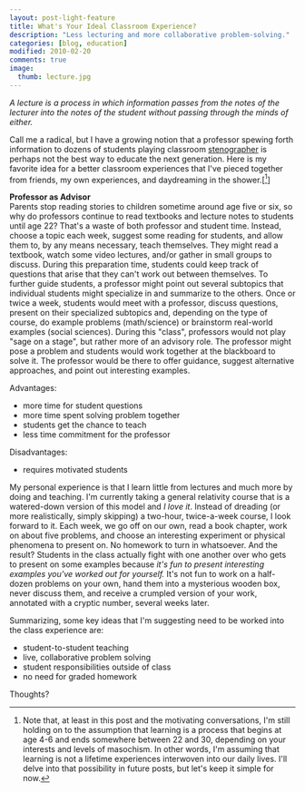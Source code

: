 ```yaml
---
layout: post-light-feature
title: What's Your Ideal Classroom Experience?
description: "Less lecturing and more collaborative problem-solving."
categories: [blog, education]
modified: 2010-02-20
comments: true
image:
  thumb: lecture.jpg
---
```

*A lecture is a process in which information passes from the notes of the lecturer into the notes of the student without passing through the minds of either.*

Call me a radical, but I have a growing notion that a professor spewing forth information to dozens of students playing classroom <a href="http://en.wikipedia.org/wiki/Stenographer">stenographer</a> is perhaps not the best way to educate the next generation.  Here is my favorite idea for a better classroom experiences that I've pieced together from friends, my own experiences, and daydreaming in the shower.[[^1]]

<strong>Professor as Advisor</strong><br>
Parents stop reading stories to children sometime around age five or six, so why do professors continue to read textbooks and lecture notes to students until age 22?  That's a waste of both professor and student time.  Instead, choose a topic each week, suggest some reading for students, and allow them to, by any means necessary, teach themselves.  They might read a textbook, watch some video lectures, and/or gather in small groups to discuss.  During this preparation time, students could keep track of questions that arise that they can't work out between themselves.  To further guide students, a professor might point out several subtopics that individual students might specialize in and summarize to the others.  Once or twice a week, students would meet with a professor, discuss questions, present on their specialized subtopics and, depending on the type of course, do example problems (math/science) or brainstorm real-world examples (social sciences).  During this "class", professors would not play "sage on a stage", but rather more of an advisory role.  The professor might pose a problem and students would work together at the blackboard to solve it.  The professor would be there to offer guidance, suggest alternative approaches, and point out interesting examples.

Advantages:
<ul>
	<li>more time for student questions</li>
	<li>more time spent solving problem together</li>
	<li>students get the chance to teach</li>
	<li>less time commitment for the professor</li>
</ul>
Disadvantages:
<ul>
	<li>requires motivated students</li>
</ul>
My personal experience is that I learn little from lectures and much more by doing and teaching.  I'm currently taking a general relativity course that is a watered-down version of this model and <em>I love it</em>. Instead of dreading (or more realistically, simply skipping) a two-hour, twice-a-week course, I look forward to it. Each week, we go off on our own, read a book chapter, work on about five problems, and choose an interesting experiment or physical phenomena to present on. No homework to turn in whatsoever. And the result? Students in the class actually fight with one another over who gets to present on some examples because<em> it's fun to present interesting examples you've worked out for yourself. </em>It's not fun to work on a half-dozen problems on your own, hand them into a mysterious wooden box, never discuss them, and receive a crumpled version of your work, annotated with a cryptic number, several weeks later.

Summarizing, some key ideas that I'm suggesting need to be worked into the class experience are:
<ul>
	<li>student-to-student teaching</li>
	<li>live, collaborative problem solving</li>
	<li>student responsibilities outside of class</li>
	<li>no need for graded homework</li>
</ul>
Thoughts?

[^1]: Note that, at least in this post and the motivating conversations, I'm still holding on to the assumption that learning is a process that begins at age 4-6 and ends somewhere between 22 and 30, depending on your interests and levels of masochism.  In other words, I'm assuming that learning is not a lifetime experiences interwoven into our daily lives.  I'll delve into that possibility in future posts, but let's keep it simple for now.